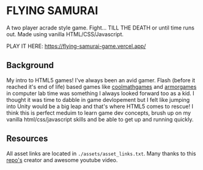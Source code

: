 # FLYING SAMURAI

A two player acrade style game.
Fight... TILL THE DEATH or until time runs out.
Made using vanilla HTML/CSS/Javascript.

PLAY IT HERE: https://flying-samurai-game.vercel.app/

## Background

My intro to HTML5 games!
I've always been an avid gamer. Flash (before it reached it's end of life) based games like [coolmathgames](https://www.coolmathgames.com/) and [armorgames](https://armorgames.com/) in computer lab time was something I always looked forward too as a kid. I thought it was time to dabble in game devlopement but I felt like jumping into Unity would be a big leap and that's where HTML5 comes to rescue! I think this is perfect meduim to learn game dev concepts, brush up on my vanilla html/css/javascript skills and be able to get up and running quickly.

## Resources

All asset links are located in ```./assets/asset_links.txt```.
Many thanks to this [repo's](https://github.com/chriscourses/fighting-game) creator and awesome youtube video.
